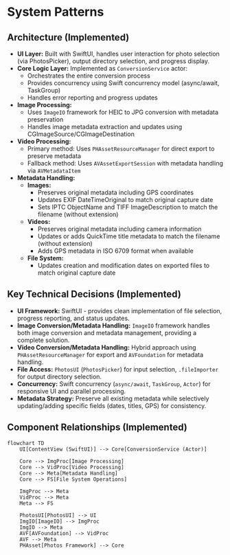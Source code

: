 # System Patterns

## Architecture (Implemented)

*   **UI Layer:** Built with SwiftUI, handles user interaction for photo selection (via PhotosPicker), output directory selection, and progress display.
*   **Core Logic Layer:** Implemented as `ConversionService` actor:
    *   Orchestrates the entire conversion process
    *   Provides concurrency using Swift concurrency model (async/await, TaskGroup)
    *   Handles error reporting and progress updates
*   **Image Processing:**
    *   Uses `ImageIO` framework for HEIC to JPG conversion with metadata preservation
    *   Handles image metadata extraction and updates using CGImageSource/CGImageDestination
*   **Video Processing:**
    *   Primary method: Uses `PHAssetResourceManager` for direct export to preserve metadata
    *   Fallback method: Uses `AVAssetExportSession` with metadata handling via `AVMetadataItem`
*   **Metadata Handling:**
    *   **Images:**
        *   Preserves original metadata including GPS coordinates
        *   Updates EXIF DateTimeOriginal to match original capture date
        *   Sets IPTC ObjectName and TIFF ImageDescription to match the filename (without extension)
    *   **Videos:**
        *   Preserves original metadata including camera information
        *   Updates or adds QuickTime title metadata to match the filename (without extension)
        *   Adds GPS metadata in ISO 6709 format when available
    *   **File System:**
        *   Updates creation and modification dates on exported files to match original capture date

## Key Technical Decisions (Implemented)

*   **UI Framework:** SwiftUI - provides clean implementation of file selection, progress reporting, and status updates.
*   **Image Conversion/Metadata Handling:** `ImageIO` framework handles both image conversion and metadata management, providing a complete solution.
*   **Video Conversion/Metadata Handling:** Hybrid approach using `PHAssetResourceManager` for export and `AVFoundation` for metadata handling.
*   **File Access:** `PhotosUI` (`PhotosPicker`) for input selection, `.fileImporter` for output directory selection.
*   **Concurrency:** Swift concurrency (`async/await`, `TaskGroup`, `Actor`) for responsive UI and parallel processing.
*   **Metadata Strategy:** Preserve all existing metadata while selectively updating/adding specific fields (dates, titles, GPS) for consistency.

## Component Relationships (Implemented)

```mermaid
flowchart TD
    UI[ContentView (SwiftUI)] --> Core[ConversionService (Actor)]
    
    Core --> ImgProc[Image Processing]
    Core --> VidProc[Video Processing]
    Core --> Meta[Metadata Handling]
    Core --> FS[File System Operations]
    
    ImgProc --> Meta
    VidProc --> Meta
    Meta --> FS
    
    PhotosUI[PhotosUI] --> UI
    ImgIO[ImageIO] --> ImgProc
    ImgIO --> Meta
    AVF[AVFoundation] --> VidProc
    AVF --> Meta
    PHAsset[Photos Framework] --> Core
``` 